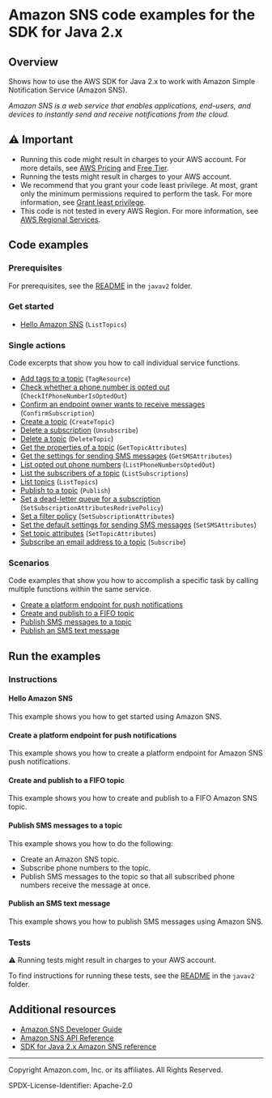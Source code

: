 # Amazon SNS code examples for the SDK for Java 2.x

## Overview

Shows how to use the AWS SDK for Java 2.x to work with Amazon Simple Notification Service (Amazon SNS).

<!--custom.overview.start-->
<!--custom.overview.end-->

_Amazon SNS is a web service that enables applications, end-users, and devices to instantly send and receive notifications from the cloud._

## ⚠ Important

* Running this code might result in charges to your AWS account. For more details, see [AWS Pricing](https://aws.amazon.com/pricing/) and [Free Tier](https://aws.amazon.com/free/).
* Running the tests might result in charges to your AWS account.
* We recommend that you grant your code least privilege. At most, grant only the minimum permissions required to perform the task. For more information, see [Grant least privilege](https://docs.aws.amazon.com/IAM/latest/UserGuide/best-practices.html#grant-least-privilege).
* This code is not tested in every AWS Region. For more information, see [AWS Regional Services](https://aws.amazon.com/about-aws/global-infrastructure/regional-product-services).

<!--custom.important.start-->
<!--custom.important.end-->

## Code examples

### Prerequisites

For prerequisites, see the [README](../../README.md#Prerequisites) in the `javav2` folder.


<!--custom.prerequisites.start-->
<!--custom.prerequisites.end-->

### Get started

- [Hello Amazon SNS](src/main/java/com/example/sns/HelloSNS.java#L4) (`ListTopics`)


### Single actions

Code excerpts that show you how to call individual service functions.

- [Add tags to a topic](src/main/java/com/example/sns/AddTags.java#L6) (`TagResource`)
- [Check whether a phone number is opted out](src/main/java/com/example/sns/CheckOptOut.java#L6) (`CheckIfPhoneNumberIsOptedOut`)
- [Confirm an endpoint owner wants to receive messages](src/main/java/com/example/sns/ConfirmSubscription.java#L6) (`ConfirmSubscription`)
- [Create a topic](src/main/java/com/example/sns/CreateTopic.java#L6) (`CreateTopic`)
- [Delete a subscription](src/main/java/com/example/sns/Unsubscribe.java#L6) (`Unsubscribe`)
- [Delete a topic](src/main/java/com/example/sns/DeleteTopic.java#L6) (`DeleteTopic`)
- [Get the properties of a topic](src/main/java/com/example/sns/GetTopicAttributes.java#L6) (`GetTopicAttributes`)
- [Get the settings for sending SMS messages](src/main/java/com/example/sns/GetSMSAtrributes.java#L6) (`GetSMSAttributes`)
- [List opted out phone numbers](src/main/java/com/example/sns/ListOptOut.java#L6) (`ListPhoneNumbersOptedOut`)
- [List the subscribers of a topic](src/main/java/com/example/sns/ListSubscriptions.java#L6) (`ListSubscriptions`)
- [List topics](src/main/java/com/example/sns/ListTopics.java#L6) (`ListTopics`)
- [Publish to a topic](src/main/java/com/example/sns/PublishTopic.java#L6) (`Publish`)
- [Set a dead-letter queue for a subscription](None) (`SetSubscriptionAttributesRedrivePolicy`)
- [Set a filter policy](src/main/java/com/example/sns/UseMessageFilterPolicy.java#L6) (`SetSubscriptionAttributes`)
- [Set the default settings for sending SMS messages](src/main/java/com/example/sns/SetSMSAttributes.java#L6) (`SetSMSAttributes`)
- [Set topic attributes](src/main/java/com/example/sns/SetTopicAttributes.java#L6) (`SetTopicAttributes`)
- [Subscribe an email address to a topic](None) (`Subscribe`)

### Scenarios

Code examples that show you how to accomplish a specific task by calling multiple
functions within the same service.

- [Create a platform endpoint for push notifications](src/main/java/com/example/sns/RegistrationExample.java)
- [Create and publish to a FIFO topic](src/main/java/com/example/sns/PriceUpdateExample.java)
- [Publish SMS messages to a topic](src/main/java/com/example/sns/CreateTopic.java)
- [Publish an SMS text message](src/main/java/com/example/sns/PublishTextSMS.java)


<!--custom.examples.start-->
<!--custom.examples.end-->

## Run the examples

### Instructions


<!--custom.instructions.start-->
<!--custom.instructions.end-->

#### Hello Amazon SNS

This example shows you how to get started using Amazon SNS.



#### Create a platform endpoint for push notifications

This example shows you how to create a platform endpoint for Amazon SNS push notifications.


<!--custom.scenario_prereqs.sns_CreatePlatformEndpoint.start-->
<!--custom.scenario_prereqs.sns_CreatePlatformEndpoint.end-->


<!--custom.scenarios.sns_CreatePlatformEndpoint.start-->
<!--custom.scenarios.sns_CreatePlatformEndpoint.end-->

#### Create and publish to a FIFO topic

This example shows you how to create and publish to a FIFO Amazon SNS topic.


<!--custom.scenario_prereqs.sns_PublishFifoTopic.start-->
<!--custom.scenario_prereqs.sns_PublishFifoTopic.end-->


<!--custom.scenarios.sns_PublishFifoTopic.start-->
<!--custom.scenarios.sns_PublishFifoTopic.end-->

#### Publish SMS messages to a topic

This example shows you how to do the following:

- Create an Amazon SNS topic.
- Subscribe phone numbers to the topic.
- Publish SMS messages to the topic so that all subscribed phone numbers receive the message at once.

<!--custom.scenario_prereqs.sns_UsageSmsTopic.start-->
<!--custom.scenario_prereqs.sns_UsageSmsTopic.end-->


<!--custom.scenarios.sns_UsageSmsTopic.start-->
<!--custom.scenarios.sns_UsageSmsTopic.end-->

#### Publish an SMS text message

This example shows you how to publish SMS messages using Amazon SNS.


<!--custom.scenario_prereqs.sns_PublishTextSMS.start-->
<!--custom.scenario_prereqs.sns_PublishTextSMS.end-->


<!--custom.scenarios.sns_PublishTextSMS.start-->
<!--custom.scenarios.sns_PublishTextSMS.end-->

### Tests

⚠ Running tests might result in charges to your AWS account.


To find instructions for running these tests, see the [README](../../README.md#Tests)
in the `javav2` folder.



<!--custom.tests.start-->
<!--custom.tests.end-->

## Additional resources

- [Amazon SNS Developer Guide](https://docs.aws.amazon.com/sns/latest/dg/welcome.html)
- [Amazon SNS API Reference](https://docs.aws.amazon.com/sns/latest/api/welcome.html)
- [SDK for Java 2.x Amazon SNS reference](https://sdk.amazonaws.com/java/api/latest/software/amazon/awssdk/services/sns/package-summary.html)

<!--custom.resources.start-->
<!--custom.resources.end-->

---

Copyright Amazon.com, Inc. or its affiliates. All Rights Reserved.

SPDX-License-Identifier: Apache-2.0